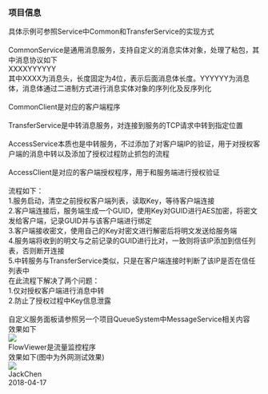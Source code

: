 ### 项目信息

具体示例可参照Service中Common和TransferService的实现方式<br><br>
CommonService是通用消息服务，支持自定义的消息实体对象，处理了粘包，其中消息协议如下<br>
XXXXYYYYYY<br>
其中XXXX为消息头，长度固定为4位，表示后面消息体长度。YYYYYY为消息体，消息体通过二进制方式进行消息实体对象的序列化及反序列化<br><br>
CommonClient是对应的客户端程序
<br><br>
TransferService是中转消息服务，对连接到服务的TCP请求中转到指定位置
<br><br>
AccessService本质也是中转服务，不过添加了对客户端IP的验证，用于对授权客户端的消息中转以及添加了授权过程防止抓包的流程
<br><br>
AccessClient是对应的客户端授权程序，用于和服务端进行授权验证<br><br>
流程如下：<br>
1.服务启动，清空之前授权客户端列表，读取Key，等待客户端连接<br>
2.客户端连接后，服务端生成一个GUID，使用Key对GUID进行AES加密，将密文发给客户端，记录GUID并与该客户端进行绑定<br>
3.客户端接收密文，使用自己的Key对密文进行解密后将明文发送给服务端<br>
4.服务端将收到的明文与之前记录的GUID进行比对，一致则将该IP添加到信任列表，否则断开连接<br>
5.中转服务与TransferService类似，只是在客户端连接时判断了该IP是否在信任列表中<br>
在此流程下解决了两个问题：<br>
1.仅对授权客户端进行消息中转<br>
2.防止了授权过程中Key信息泄露<br>
<br>
自定义服务面板请参照另一个项目QueueSystem中MessageService相关内容<br>
效果如下<br>
![](https://github.com/chen365409389/CommonLibrary/blob/master/Img/MS2.png)
<br>
FlowViewer是流量监控程序<br>
效果如下(图中为外网测试效果)<br>
![](https://github.com/chen365409389/CommonLibrary/blob/master/Img/Flow.png)
<br>
JackChen<br>
2018-04-17
